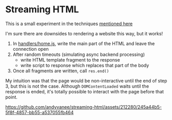 # Streaming HTML

This is a small experiment in the techniques [mentioned here](https://dev.to/tigt/the-weirdly-obscure-art-of-streamed-html-4gc2)

I'm sure there are downsides to rendering a website this way, but it works!

1. In [handlers/home.js](https://github.com/andyvanee/streaming-html/blob/main/handlers/home.js#L33-L37), write the main part of the HTML and leave the connection open
2. After random timeouts (simulating async backend processing)
    - write HTML template fragment to the response
    - write script to response which replaces that part of the body
3. Once all fragments are written, call `res.end()`

My intuition was that the page would be non-interactive until the end of step 3, but this is not the case. Although `DOMContentLoaded` waits
until the response is ended, it's totally possible to interact with the page before that point.

https://github.com/andyvanee/streaming-html/assets/212280/245a44b5-5f8f-4857-bb55-a537055fb464
